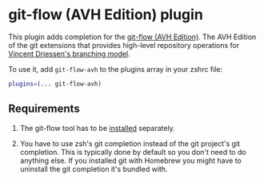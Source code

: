 # git-flow (AVH Edition) plugin

This plugin adds completion for the [git-flow (AVH Edition)](https://ghproxy.com/https://github.com/petervanderdoes/gitflow-avh).
The AVH Edition of the git extensions that provides high-level repository operations for [Vincent Driessen's branching model](https://nvie.com/posts/a-successful-git-branching-model/).

To use it, add `git-flow-avh` to the plugins array in your zshrc file:

```zsh
plugins=(... git-flow-avh)
```

## Requirements

1. The git-flow tool has to be [installed](https://ghproxy.com/https://github.com/petervanderdoes/gitflow-avh#installing-git-flow)
   separately.

2. You have to use zsh's git completion instead of the git project's git completion. This is typically
   done by default so you don't need to do anything else. If you installed git with Homebrew you
   might have to uninstall the git completion it's bundled with.
